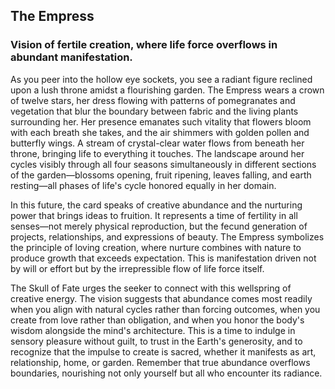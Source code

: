## The Empress
### Vision of fertile creation, where life force overflows in abundant manifestation.

As you peer into the hollow eye sockets, you see a radiant figure reclined upon a lush throne amidst a flourishing garden. The Empress wears a crown of twelve stars, her dress flowing with patterns of pomegranates and vegetation that blur the boundary between fabric and the living plants surrounding her. Her presence emanates such vitality that flowers bloom with each breath she takes, and the air shimmers with golden pollen and butterfly wings. A stream of crystal-clear water flows from beneath her throne, bringing life to everything it touches. The landscape around her cycles visibly through all four seasons simultaneously in different sections of the garden—blossoms opening, fruit ripening, leaves falling, and earth resting—all phases of life's cycle honored equally in her domain.

In this future, the card speaks of creative abundance and the nurturing power that brings ideas to fruition. It represents a time of fertility in all senses—not merely physical reproduction, but the fecund generation of projects, relationships, and expressions of beauty. The Empress symbolizes the principle of loving creation, where nurture combines with nature to produce growth that exceeds expectation. This is manifestation driven not by will or effort but by the irrepressible flow of life force itself.

The Skull of Fate urges the seeker to connect with this wellspring of creative energy. The vision suggests that abundance comes most readily when you align with natural cycles rather than forcing outcomes, when you create from love rather than obligation, and when you honor the body's wisdom alongside the mind's architecture. This is a time to indulge in sensory pleasure without guilt, to trust in the Earth's generosity, and to recognize that the impulse to create is sacred, whether it manifests as art, relationship, home, or garden. Remember that true abundance overflows boundaries, nourishing not only yourself but all who encounter its radiance.